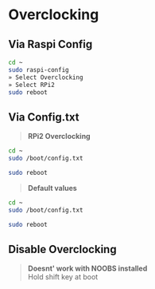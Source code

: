 # Overclocking

## Via Raspi Config

```bash
cd ~
sudo raspi-config
» Select Overclocking
» Select RPi2
sudo reboot
```

## Via Config.txt

> **RPi2 Overclocking**

```bash
cd ~
sudo /boot/config.txt

sudo reboot
```

> **Default values**

```bash
cd ~
sudo /boot/config.txt

sudo reboot
```

## Disable Overclocking

> **Doesnt' work with NOOBS installed**<br>
> Hold shift key at boot
